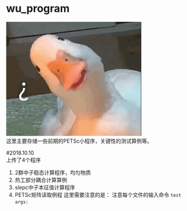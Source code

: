 wu_program
==========  
![smile](smile.png)  
这里主要存储一些前期的PETSc小程序，关键性的测试算例等。  

#2018.10.10  
上传了4个程序
1. 2群中子稳态计算程序，均匀物质
2. 热工部分耦合计算算例
3. slepc中子本征值计算程序
4. PETSc矩阵读取例程
这里需要注意的是：
注意每个文件的输入命令
 `test args: `
